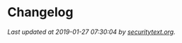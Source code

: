 # Changelog

_Last updated at 2019-01-27 07:30:04 by [securitytext.org](https://securitytext.org)._
